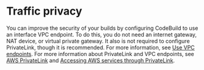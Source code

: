 # Traffic privacy<a name="security-traffic-privacy"></a>

 You can improve the security of your builds by configuring CodeBuild to use an interface VPC endpoint\. To do this, you do not need an internet gateway, NAT device, or virtual private gateway\. It also is not required to configure PrivateLink, though it is recommended\. For more information, see [Use VPC endpoints](use-vpc-endpoints-with-codebuild.md)\. For more information about PrivateLink and VPC endpoints, see [AWS PrivateLink](https://aws.amazon.com/privatelink/) and [Accessing AWS services through PrivateLink](https://docs.aws.amazon.com/vpc/latest/userguide/VPC_Introduction.html#what-is-privatelink)\. 